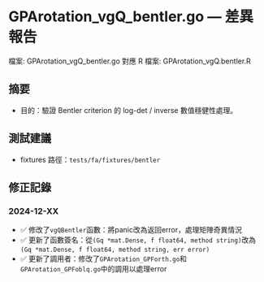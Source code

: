 # GPArotation_vgQ_bentler.go — 差異報告

檔案: GPArotation_vgQ_bentler.go
對應 R 檔案: GPArotation_vgQ.bentler.R

## 摘要

- 目的：驗證 Bentler criterion 的 log-det / inverse 數值穩健性處理。

## 測試建議

- fixtures 路徑：`tests/fa/fixtures/bentler`

## 修正記錄

### 2024-12-XX

- ✅ 修改了`vgQBentler`函數：將panic改為返回error，處理矩陣奇異情況
- ✅ 更新了函數簽名：從`(Gq *mat.Dense, f float64, method string)`改為`(Gq *mat.Dense, f float64, method string, err error)`
- ✅ 更新了調用者：修改了`GPArotation_GPForth.go`和`GPArotation_GPFoblq.go`中的調用以處理error
